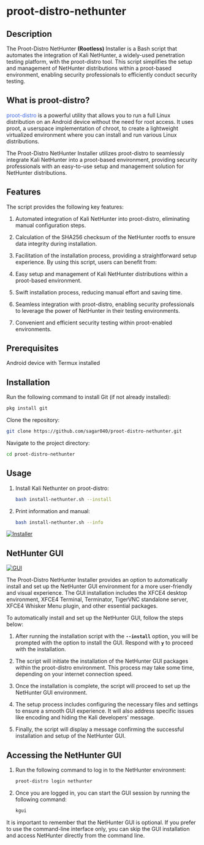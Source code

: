# proot-distro-nethunter

## Description
The Proot-Distro NetHunter **(Rootless)** Installer is a Bash script that automates the integration of Kali NetHunter, a widely-used penetration testing platform, with the proot-distro tool. This script simplifies the setup and management of NetHunter distributions within a proot-based environment, enabling security professionals to efficiently conduct security testing.

## What is proot-distro?
<a href="https://github.com/termux/proot-distro/blob/master/README.md" style="text-decoration: none;color:royalblue;">proot-distro</a> is a powerful utility that allows you to run a full Linux distribution on an Android device without the need for root access. It uses proot, a userspace implementation of chroot, to create a lightweight virtualized environment where you can install and run various Linux distributions.

The Proot-Distro NetHunter Installer utilizes proot-distro to seamlessly integrate Kali NetHunter into a proot-based environment, providing security professionals with an easy-to-use setup and management solution for NetHunter distributions.


## Features
The script provides the following key features:

1. Automated integration of Kali NetHunter into proot-distro, eliminating manual configuration steps.
2. Calculation of the SHA256 checksum of the NetHunter rootfs to ensure data integrity during installation.
3. Facilitation of the installation process, providing a straightforward setup experience.
By using this script, users can benefit from:

1. Easy setup and management of Kali NetHunter distributions within a proot-based environment.
2. Swift installation process, reducing manual effort and saving time.
3. Seamless integration with proot-distro, enabling security professionals to leverage the power of NetHunter in their testing environments.
4. Convenient and efficient security testing within proot-enabled environments.

## Prerequisites
Android device with Termux installed

## Installation

Run the following command to install Git (if not already installed):

```bash
pkg install git
```

Clone the repository:
```bash
git clone https://github.com/sagar040/proot-distro-nethunter.git
```

Navigate to the project directory:
```bash
cd proot-distro-nethunter

```

## Usage

1. Install Kali Nethunter on proot-distro:
    ```bash
    bash install-nethunter.sh --install
    ```
2. Print information and manual:
    ```bash
    bash install-nethunter.sh --info
    ```

[![Installer](https://sagar040.github.io/archives/data/proot-distro-nethunter/images/info.png)](https://sagar040.github.io/archives/data/proot-distro-nethunter/images/info.png)


## NetHunter GUI

[![GUI](https://sagar040.github.io/archives/data/proot-distro-nethunter/images/gui2.png)](https://sagar040.github.io/archives/data/proot-distro-nethunter/images/gui2.png)

The Proot-Distro NetHunter Installer provides an option to automatically install and set up the NetHunter GUI environment for a more user-friendly and visual experience. The GUI installation includes the XFCE4 desktop environment, XFCE4 Terminal, Terminator, TigerVNC standalone server, XFCE4 Whisker Menu plugin, and other essential packages.

To automatically install and set up the NetHunter GUI, follow the steps below:

1. After running the installation script with the **`--install`** option, you will be prompted with the option to install the GUI. Respond with **`y`** to proceed with the installation.

2. The script will initiate the installation of the NetHunter GUI packages within the proot-distro environment. This process may take some time, depending on your internet connection speed.

3. Once the installation is complete, the script will proceed to set up the NetHunter GUI environment.

4. The setup process includes configuring the necessary files and settings to ensure a smooth GUI experience. It will also address specific issues like encoding and hiding the Kali developers' message.

5. Finally, the script will display a message confirming the successful installation and setup of the NetHunter GUI.

## Accessing the NetHunter GUI

1. Run the following command to log in to the NetHunter environment:
    ```bash
    proot-distro login nethunter
    ```

2. Once you are logged in, you can start the GUI session by running the following command:
    ```bash
    kgui
    ```

It is important to remember that the NetHunter GUI is optional. If you prefer to use the command-line interface only, you can skip the GUI installation and access NetHunter directly from the command line.
